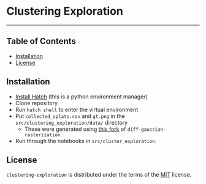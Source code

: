 # Clustering Exploration

-----

## Table of Contents

- [Installation](#installation)
- [License](#license)

## Installation

- [Install Hatch](https://hatch.pypa.io/latest/install/) (this is a python environment manager)
- Clone repository
- Run `hatch shell` to enter the virtual environment
- Put `collected_splats.csv` and `gt.png` in the `src/clustering_exploration/data/` directory
  - These were generated using [this fork](https://github.com/PLSE-Splats/diff-gaussian-rasterization/tree/extract-all-splats) of `diff-gaussian-rasterization`
- Run through the notebooks in `src/cluster_exploration`.

## License

`clustering-exploration` is distributed under the terms of the [MIT](https://spdx.org/licenses/MIT.html) license.
